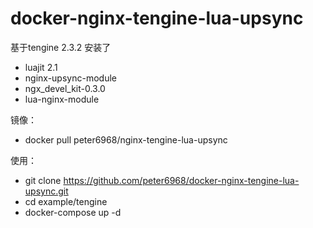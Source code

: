 # docker-nginx-tengine-lua-upsync

基于tengine 2.3.2 
安装了
- luajit 2.1
- nginx-upsync-module 
- ngx_devel_kit-0.3.0 
- lua-nginx-module


镜像：
- docker pull peter6968/nginx-tengine-lua-upsync

使用：
- git clone https://github.com/peter6968/docker-nginx-tengine-lua-upsync.git
- cd example/tengine 
- docker-compose up -d